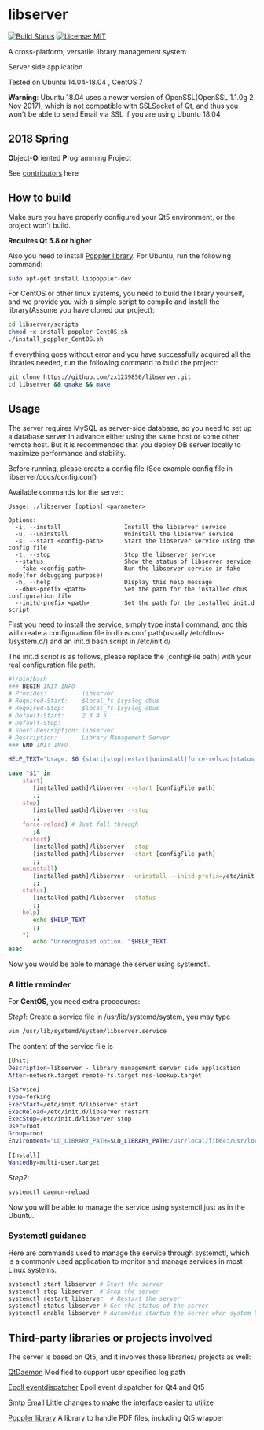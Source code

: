 # libserver
[![Build Status](https://travis-ci.org/zx1239856/libserver.svg?branch=master)](https://travis-ci.org/zx1239856/libserver) [![License: MIT](https://img.shields.io/badge/license-MIT-blue.svg)](https://github.com/zx1239856/libserver/blob/master/LICENSE)  

A cross-platform, versatile library management system 

Server side application

Tested on Ubuntu 14.04-18.04 , CentOS 7

**Warning**: Ubuntu 18.04 uses a newer version of OpenSSL(OpenSSL 1.1.0g  2 Nov 2017), which is not compatible with SSLSocket of Qt, and thus you won't be able to send Email via SSL if you are using Ubuntu 18.04

## 2018 Spring
**O**bject-**O**riented **P**rogramming Project

See [contributors](https://github.com/zx1239856/libserver/graphs/contributors) here

## How to build

Make sure you have properly configured your Qt5 environment, or the project won't build.

**Requires Qt 5.8 or higher**

Also you need to install [Poppler library](https://poppler.freedesktop.org/). For Ubuntu, run the following command:

```bash
sudo apt-get install libpoppler-dev
```

For CentOS or other linux systems, you need to build the library yourself, and we provide you with a simple script to compile and install the library(Assume you have cloned our project):

```bash
cd libserver/scripts
chmod +x install_poppler_CentOS.sh
./install_poppler_CentOS.sh
```

If everything goes without error and you have successfully acquired all the libraries needed, run the following command to build the project:

```bash
git clone https://github.com/zx1239856/libserver.git
cd libserver && qmake && make
```

## Usage

The server requires MySQL as server-side database, so you need to set up a database server in advance either using the same host or some other remote host. But it is recommended that you deploy DB server locally to maximize performance and stability.

Before running, please create a config file (See example config file in libserver/docs/config.conf)

Available commands for the server:

```
Usage: ./libserver [option] <parameter>

Options:
  -i, --install              	 Install the libserver service
  -u, --uninstall            	 Uninstall the libserver service
  -s, --start <config-path>  	 Start the libserver service using the config file
  -t, --stop                 	 Stop the libserver service
  --status                   	 Show the status of libserver service
  --fake <config-path>       	 Run the libserver service in fake mode(for debugging purpose)
  -h, --help                 	 Display this help message
  --dbus-prefix <path>       	 Set the path for the installed dbus configuration file
  --initd-prefix <path>      	 Set the path for the installed init.d script
```

First you need to install the service, simply type install command, and this will create a configuration file in dbus conf path(usually /etc/dbus-1/system.d/) and an init.d bash script in /etc/init.d/

The init.d script is as follows, please replace the [configFile path] with your real configuration file path.

```bash
#!/bin/bash
### BEGIN INIT INFO
# Provides:          libserver
# Required-Start:    $local_fs $syslog dbus
# Required-Stop:     $local_fs $syslog dbus
# Default-Start:     2 3 4 5
# Default-Stop:
# Short-Description: libserver
# Description:       Library Management Server
### END INIT INFO

HELP_TEXT="Usage: $0 {start|stop|restart|uninstall|force-reload|status|help}"

case "$1" in
    start)
       [installed path]/libserver --start [configFile path]
       ;;
    stop)
       [installed path]/libserver --stop
       ;;
    force-reload) # Just fall through
       ;&
    restart)
       [installed path]/libserver --stop
       [installed path]/libserver --start [configFile path]
       ;;
    uninstall)
       [installed path]/libserver --uninstall --initd-prefix=/etc/init.d --dbus-prefix=/etc/dbus-1/system.d
       ;;
    status)
       [installed path]/libserver --status
       ;;
    help)
       echo $HELP_TEXT
       ;;
    *)
       echo "Unrecognised option. "$HELP_TEXT
esac
```

Now you would be able to manage the server using systemctl.

### A little reminder

For **CentOS**, you need extra procedures:

*Step1*: Create a service file in /usr/lib/systemd/system, you may type

```bash
vim /usr/lib/systemd/system/libserver.service
```

The content of the service file is

```bash
[Unit]
Description=libserver - library management server side application
After=network.target remote-fs.target nss-lookup.target

[Service]
Type=forking
ExecStart=/etc/init.d/libserver start
ExecReload=/etc/init.d/libserver restart
ExecStop=/etc/init.d/libserver stop
User=root
Group=root
Environment="LD_LIBRARY_PATH=$LD_LIBRARY_PATH:/usr/local/lib64:/usr/local/lib"

[Install]
WantedBy=multi-user.target
```

*Step2*: 

```bash
systemctl daemon-reload
```

Now you will be able to manage the service using systemctl just as in the Ubuntu.

### Systemctl guidance

Here are commands used to manage the service through systemctl, which is a commonly used application to monitor and manage services in most Linux systems.

```bash
systemctl start libserver # Start the server
systemctl stop libserver  # Stop the server
systemctl restart libserver  # Restart the server
systemctl status libserver # Get the status of the server
systemctl enable libserver # Automatic startup the server when system boots
```



## Third-party libraries or projects involved

The server is based on Qt5, and it involves these libraries/ projects as well:

[QtDaemon](https://bitbucket.org/nye/qtdaemon/overview)  Modified to support user specified log path

[Epoll eventdispatcher](https://github.com/sjinks/qt_eventdispatcher_epoll)  Epoll event dispatcher for Qt4 and Qt5 

[Smtp Email](https://github.com/bluetiger9/SmtpClient-for-Qt)  Little changes to make the interface easier to utilize

[Poppler library](https://poppler.freedesktop.org/)  A library to handle PDF files, including Qt5 wrapper